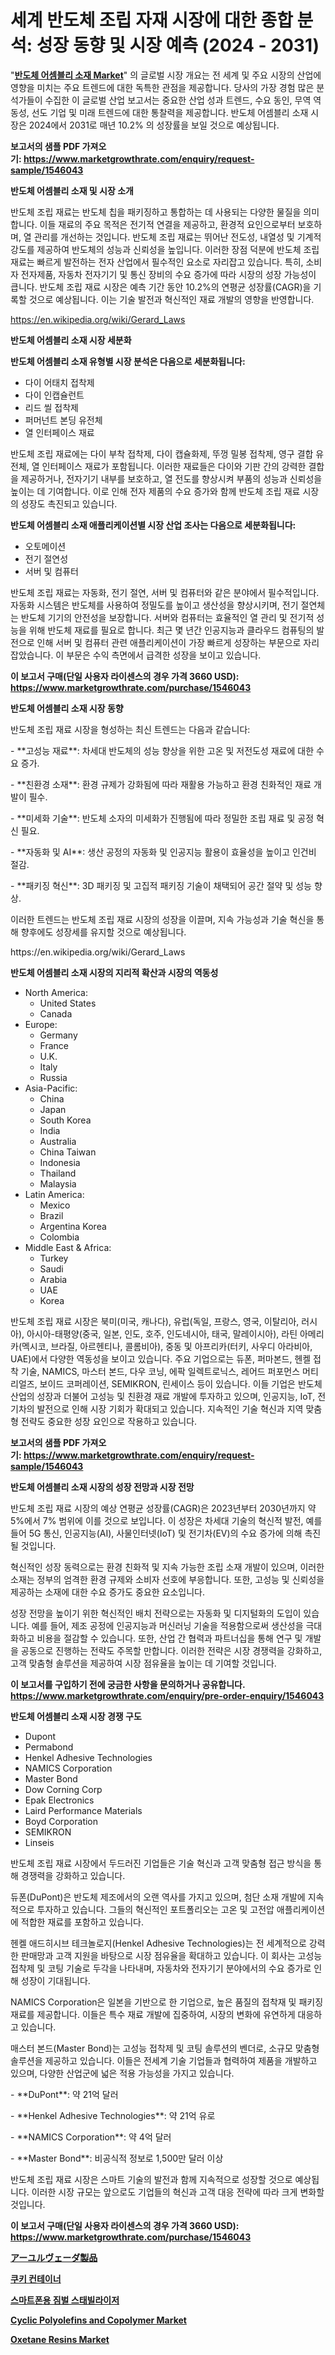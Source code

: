 <p><h1>세계 반도체 조립 자재 시장에 대한 종합 분석: 성장 동향 및 시장 예측 (2024 - 2031)</h1></p><p>"<strong><a href="https://www.marketgrowthrate.com/global-semiconductor-assembly-materials-market-r1546043">반도체 어셈블리 소재 Market</a></strong>" 의 글로벌 시장 개요는 전 세계 및 주요 시장의 산업에 영향을 미치는 주요 트렌드에 대한 독특한 관점을 제공합니다. 당사의 가장 경험 많은 분석가들이 수집한 이 글로벌 산업 보고서는 중요한 산업 성과 트렌드, 수요 동인, 무역 역동성, 선도 기업 및 미래 트렌드에 대한 통찰력을 제공합니다. 반도체 어셈블리 소재 시장은 2024에서 2031로 매년 10.2% 의 성장률을 보일 것으로 예상됩니다.</p>
<p><strong>보고서의 샘플 PDF 가져오기:&nbsp;<a href="https://www.marketgrowthrate.com/enquiry/request-sample/1546043">https://www.marketgrowthrate.com/enquiry/request-sample/1546043</a></strong></p>
<p><strong>반도체 어셈블리 소재 및 시장 소개</strong></p>
<p><p>반도체 조립 재료는 반도체 칩을 패키징하고 통합하는 데 사용되는 다양한 물질을 의미합니다. 이들 재료의 주요 목적은 전기적 연결을 제공하고, 환경적 요인으로부터 보호하며, 열 관리를 개선하는 것입니다. 반도체 조립 재료는 뛰어난 전도성, 내열성 및 기계적 강도를 제공하여 반도체의 성능과 신뢰성을 높입니다. 이러한 장점 덕분에 반도체 조립 재료는 빠르게 발전하는 전자 산업에서 필수적인 요소로 자리잡고 있습니다. 특히, 소비자 전자제품, 자동차 전자기기 및 통신 장비의 수요 증가에 따라 시장의 성장 가능성이 큽니다. 반도체 조립 재료 시장은 예측 기간 동안 10.2%의 연평균 성장률(CAGR)을 기록할 것으로 예상됩니다. 이는 기술 발전과 혁신적인 재료 개발의 영향을 반영합니다.</p></p>
<p><a href="https://en.wikipedia.org/wiki/Gerard_Laws">https://en.wikipedia.org/wiki/Gerard_Laws</a></p>
<p><strong>반도체 어셈블리 소재 시장 세분화</strong></p>
<p><strong>반도체 어셈블리 소재 유형별 시장 분석은 다음으로 세분화됩니다:</strong></p>
<p><ul><li>다이 어태치 접착제</li><li>다이 인캡슐런트</li><li>리드 씰 접착제</li><li>퍼머넌트 본딩 유전체</li><li>열 인터페이스 재료</li></ul></p>
<p><p>반도체 조립 재료에는 다이 부착 접착제, 다이 캡슐화제, 뚜껑 밀봉 접착제, 영구 결합 유전체, 열 인터페이스 재료가 포함됩니다. 이러한 재료들은 다이와 기판 간의 강력한 결합을 제공하거나, 전자기기 내부를 보호하고, 열 전도를 향상시켜 부품의 성능과 신뢰성을 높이는 데 기여합니다. 이로 인해 전자 제품의 수요 증가와 함께 반도체 조립 재료 시장의 성장도 촉진되고 있습니다.</p></p>
<p><strong>반도체 어셈블리 소재 애플리케이션별 시장 산업 조사는 다음으로 세분화됩니다:</strong></p>
<p><ul><li>오토메이션</li><li>전기 절연성</li><li>서버 및 컴퓨터</li></ul></p>
<p><p>반도체 조립 재료는 자동화, 전기 절연, 서버 및 컴퓨터와 같은 분야에서 필수적입니다. 자동화 시스템은 반도체를 사용하여 정밀도를 높이고 생산성을 향상시키며, 전기 절연체는 반도체 기기의 안전성을 보장합니다. 서버와 컴퓨터는 효율적인 열 관리 및 전기적 성능을 위해 반도체 재료를 필요로 합니다. 최근 몇 년간 인공지능과 클라우드 컴퓨팅의 발전으로 인해 서버 및 컴퓨터 관련 애플리케이션이 가장 빠르게 성장하는 부문으로 자리 잡았습니다. 이 부문은 수익 측면에서 급격한 성장을 보이고 있습니다.</p></p>
<p><strong>이 보고서 구매(단일 사용자 라이센스의 경우 가격 3660 USD): <a href="https://www.marketgrowthrate.com/purchase/1546043">https://www.marketgrowthrate.com/purchase/1546043</a></strong></p>
<p><strong>반도체 어셈블리 소재 시장 동향</strong></p>
<p><p>반도체 조립 재료 시장을 형성하는 최신 트렌드는 다음과 같습니다:</p><p>- **고성능 재료**: 차세대 반도체의 성능 향상을 위한 고온 및 저전도성 재료에 대한 수요 증가.</p><p>- **친환경 소재**: 환경 규제가 강화됨에 따라 재활용 가능하고 환경 친화적인 재료 개발이 필수.</p><p>- **미세화 기술**: 반도체 소자의 미세화가 진행됨에 따라 정밀한 조립 재료 및 공정 혁신 필요.</p><p>- **자동화 및 AI**: 생산 공정의 자동화 및 인공지능 활용이 효율성을 높이고 인건비 절감.</p><p>- **패키징 혁신**: 3D 패키징 및 고집적 패키징 기술이 채택되어 공간 절약 및 성능 향상.</p><p>이러한 트렌드는 반도체 조립 재료 시장의 성장을 이끌며, 지속 가능성과 기술 혁신을 통해 향후에도 성장세를 유지할 것으로 예상됩니다.</p></p>
<p>https://en.wikipedia.org/wiki/Gerard_Laws</p>
<p><strong>반도체 어셈블리 소재 시장의 지리적 확산과 시장의 역동성</strong></p>
<p><ul>
    <li>
        North America:
        <ul>
            <li>United States</li>
            <li>Canada</li>
        </ul>
    </li>
    <li>
        Europe:
        <ul>
            <li>Germany</li>
            <li>France</li>
            <li>U.K.</li>
            <li>Italy</li>
            <li>Russia</li>
        </ul>
    </li>
    <li>
        Asia-Pacific:
        <ul>
            <li>China</li>
            <li>Japan</li>
            <li>South Korea</li>
            <li>India</li>
            <li>Australia</li>
            <li>China Taiwan</li>
            <li>Indonesia</li>
            <li>Thailand</li>
            <li>Malaysia</li>
        </ul>
    </li>
    <li>
        Latin America:
        <ul>
            <li>Mexico</li>
            <li>Brazil</li>
            <li>Argentina Korea</li>
            <li>Colombia</li>
        </ul>
    </li>
    <li>
        Middle East & Africa:
        <ul>
            <li>Turkey</li>
            <li>Saudi</li>
            <li>Arabia</li>
            <li>UAE</li>
            <li>Korea</li>
        </ul>
    </li>
    </ul></p>
<p><p>반도체 조립 재료 시장은 북미(미국, 캐나다), 유럽(독일, 프랑스, 영국, 이탈리아, 러시아), 아시아-태평양(중국, 일본, 인도, 호주, 인도네시아, 태국, 말레이시아), 라틴 아메리카(멕시코, 브라질, 아르헨티나, 콜롬비아), 중동 및 아프리카(터키, 사우디 아라비아, UAE)에서 다양한 역동성을 보이고 있습니다. 주요 기업으로는 듀폰, 퍼마본드, 헨켈 접착 기술, NAMICS, 마스터 본드, 다우 코닝, 에팍 일렉트로닉스, 레어드 퍼포먼스 머티리얼즈, 보이드 코퍼레이션, SEMIKRON, 린세이스 등이 있습니다. 이들 기업은 반도체 산업의 성장과 더불어 고성능 및 친환경 재료 개발에 투자하고 있으며, 인공지능, IoT, 전기차의 발전으로 인해 시장 기회가 확대되고 있습니다. 지속적인 기술 혁신과 지역 맞춤형 전략도 중요한 성장 요인으로 작용하고 있습니다.</p></p>
<p><strong>보고서의 샘플 PDF 가져오기:&nbsp;<a href="https://www.marketgrowthrate.com/enquiry/request-sample/1546043">https://www.marketgrowthrate.com/enquiry/request-sample/1546043</a></strong></p>
<p><strong>반도체 어셈블리 소재 시장의 성장 전망과 시장 전망</strong></p>
<p><p>반도체 조립 재료 시장의 예상 연평균 성장률(CAGR)은 2023년부터 2030년까지 약 5%에서 7% 범위에 이를 것으로 보입니다. 이 성장은 차세대 기술의 혁신적 발전, 예를 들어 5G 통신, 인공지능(AI), 사물인터넷(IoT) 및 전기차(EV)의 수요 증가에 의해 촉진될 것입니다. </p><p>혁신적인 성장 동력으로는 환경 친화적 및 지속 가능한 조립 소재 개발이 있으며, 이러한 소재는 정부의 엄격한 환경 규제와 소비자 선호에 부응합니다. 또한, 고성능 및 신뢰성을 제공하는 소재에 대한 수요 증가도 중요한 요소입니다.</p><p>성장 전망을 높이기 위한 혁신적인 배치 전략으로는 자동화 및 디지털화의 도입이 있습니다. 예를 들어, 제조 공정에 인공지능과 머신러닝 기술을 적용함으로써 생산성을 극대화하고 비용을 절감할 수 있습니다. 또한, 산업 간 협력과 파트너십을 통해 연구 및 개발을 공동으로 진행하는 전략도 주목할 만합니다. 이러한 전략은 시장 경쟁력을 강화하고, 고객 맞춤형 솔루션을 제공하여 시장 점유율을 높이는 데 기여할 것입니다.</p></p>
<p><strong>이 보고서를 구입하기 전에 궁금한 사항을 문의하거나 공유합니다. <a href="https://www.marketgrowthrate.com/enquiry/pre-order-enquiry/1546043">https://www.marketgrowthrate.com/enquiry/pre-order-enquiry/1546043</a></strong></p>
<p><strong>반도체 어셈블리 소재 시장 경쟁 구도</strong></p>
<p><ul><li>Dupont</li><li>Permabond</li><li>Henkel Adhesive Technologies</li><li>NAMICS Corporation</li><li>Master Bond</li><li>Dow Corning Corp</li><li>Epak Electronics</li><li>Laird Performance Materials</li><li>Boyd Corporation</li><li>SEMIKRON</li><li>Linseis</li></ul></p>
<p><p>반도체 조립 재료 시장에서 두드러진 기업들은 기술 혁신과 고객 맞춤형 접근 방식을 통해 경쟁력을 강화하고 있습니다. </p><p>듀폰(DuPont)은 반도체 제조에서의 오랜 역사를 가지고 있으며, 첨단 소재 개발에 지속적으로 투자하고 있습니다. 그들의 혁신적인 포트폴리오는 고온 및 고전압 애플리케이션에 적합한 재료를 포함하고 있습니다.</p><p>헨켈 애드히시브 테크놀로지(Henkel Adhesive Technologies)는 전 세계적으로 강력한 판매망과 고객 지원을 바탕으로 시장 점유율을 확대하고 있습니다. 이 회사는 고성능 접착제 및 코팅 기술로 두각을 나타내며, 자동차와 전자기기 분야에서의 수요 증가로 인해 성장이 기대됩니다.</p><p>NAMICS Corporation은 일본을 기반으로 한 기업으로, 높은 품질의 접착재 및 패키징 재료를 제공합니다. 이들은 특수 재료 개발에 집중하여, 시장의 변화에 유연하게 대응하고 있습니다.</p><p>매스터 본드(Master Bond)는 고성능 접착제 및 코팅 솔루션의 벤더로, 소규모 맞춤형 솔루션을 제공하고 있습니다. 이들은 전세계 기술 기업들과 협력하여 제품을 개발하고 있으며, 다양한 산업군에 넓은 적용 가능성을 가지고 있습니다.</p><p>- **DuPont**: 약 21억 달러</p><p>- **Henkel Adhesive Technologies**: 약 21억 유로</p><p>- **NAMICS Corporation**: 약 4억 달러</p><p>- **Master Bond**: 비공식적 정보로 1,500만 달러 이상</p><p>반도체 조립 재료 시장은 스마트 기술의 발전과 함께 지속적으로 성장할 것으로 예상됩니다. 이러한 시장 규모는 앞으로도 기업들의 혁신과 고객 대응 전략에 따라 크게 변화할 것입니다.</p></p>
<p><strong>이 보고서 구매(단일 사용자 라이센스의 경우 가격 3660 USD): <a href="https://www.marketgrowthrate.com/purchase/1546043">https://www.marketgrowthrate.com/purchase/1546043</a></strong></p>
<p><strong><p><a href="https://medium.com/@damunro467/%E3%82%B0%E3%83%AD%E3%83%BC%E3%83%90%E3%83%AB%E3%82%A2%E3%83%BC%E3%83%A6%E3%83%AB%E3%83%B4%E3%82%A7%E3%83%BC%E3%83%80%E8%A3%BD%E5%93%81%E7%94%A3%E6%A5%AD-%E7%A8%AE%E9%A1%9E-%E7%94%A8%E9%80%94-%E5%B8%82%E5%A0%B4%E3%83%97%E3%83%AC%E3%83%BC%E3%83%A4%E3%83%BC-%E5%9C%B0%E5%9F%9F%E3%81%AE%E6%88%90%E9%95%B7%E5%88%86%E6%9E%90-%E3%81%9D%E3%81%97%E3%81%A6%E5%B0%86%E6%9D%A5%E3%81%AE%E3%82%B7%E3%83%8A%E3%83%AA%E3%82%AA-2024-2031-20157688d6da">アーユルヴェーダ製品</a></p><p><a href="https://medium.com/@reganwisoky2023/%EA%B8%80%EB%A1%9C%EB%B2%8C-%EC%BF%A0%ED%82%A4-%EC%9A%A9%EA%B8%B0-%EC%8B%9C%EC%9E%A5%EC%9D%98-%EC%8B%9C%EC%9E%A5-%EB%8F%99%ED%96%A5-%EC%98%88%EC%B8%A1-%EB%B0%8F-%EB%B6%84%EC%84%9D-2024-2031-d2cb48d59265?postPublishedType=repub">쿠키 컨테이너</a></p><p><a href="https://medium.com/@reganwisoky2023/%EC%8A%A4%EB%A7%88%ED%8A%B8%ED%8F%B0%EC%9A%A9-%EC%A7%90%EB%B2%8C-%EC%95%88%EC%A0%95%EA%B8%B0-%EC%8B%9C%EC%9E%A5-%EA%B0%9C%EC%9A%94-2024%EB%85%84%EB%B6%80%ED%84%B0-2031%EB%85%84%EA%B9%8C%EC%A7%80%EC%9D%98-%EA%B8%80%EB%A1%9C%EB%B2%8C-%EC%8B%9C%EC%9E%A5-%EB%8F%99%ED%96%A5-%EB%B0%8F-%EB%AF%B8%EB%9E%98-%EC%A0%84%EB%A7%9D-85335d7e264c?postPublishedType=repub">스마트폰용 짐벌 스태빌라이저</a></p><p><a href="https://issuu.com/reportprime-2/docs/cyclic-polyolefins-and-copolymer-ma_fd2771116f47a7">Cyclic Polyolefins and Copolymer Market</a></p><p><a href="https://issuu.com/reportprime-2/docs/oxetane-resins-market-size-2030.ppt_ab96bcba0739e9">Oxetane Resins Market</a></p></strong></p>
<p></p>